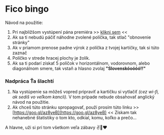 # Fico bingo

Návod na použitie:

1. Pri najbližšom vystúpení pána premiéra >> [klikni sem](http://www.bullshitbingo.net/cards/custom/FINGO) <<
2. Ak sa ti nebudú páčiť náhodne zvolené políčka, tak stlač "obnovenie stránky"
3. Ak v priamom prenose padne výrok z políčka z tvojej kartičky, tak si túto zaznač
4. Políčko v strede hracej plochy je žolík.
5. Ak sa ti podarí získať 5 políčok v horizontálnom, vodorovnom, alebo diagonálnom smere, tak vstaň a hlasno zvolaj **"Slovenskóoóóó!!"**

### Nadpráca Ťa šlachtí

1. Na vystúpenie sa môžeš vopred pripraviť a kartičku si vytlačiť *(cez wi-fi, ak sedíš vo veľkom kancli).* V tom prípade nebude obsahovať anglický návod na použitie.
2. Ak chceš túto stránku spropagovať, použi prosím túto linku >> [https://goo.gl/az8yeB](https://goo.gl/az8yeB) << Získam tak nehanebné štatistiky o tom kto, odkial, komu, koľko a prečo...

A hlavne, uži si pri tom všetkom veľa zábavy ✌️🍿❤
